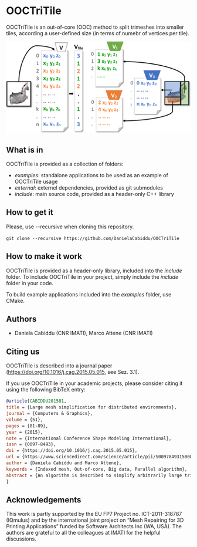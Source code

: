# OOCTriTile

OOCTriTile is an out-of-core (OOC) method to split trimeshes into smaller tiles, according a user-defined size (in terms of numebr of vertices per tile).

<p align="center"><img src="graphical_abstract.jpg" width="750"></p>

## What is in
OOCTriTile is provided as a collection of folders:
* *examples*: standalone applications to be used as an example of OOCTriTile usage
* *external*: externel dependencies, provided as git submodules
* *include*: main source code, provided as a header-only C++ library

## How to get it
Please, use --recursive when cloning this repository.

`git clone --recursive https://github.com/DanielaCabiddu/OOCTriTile`

## How to make it work
OOCTriTile is provided as a header-only library, included into the *include* folder. To include OOCTriTile in your project, simply include the *include* folder in your code.

To build example applications included into the *examples* folder, use CMake.

## Authors
* Daniela Cabiddu (CNR IMATI), Marco Attene (CNR IMATI)
  
## Citing us
OOCTriTile is described into a journal paper (https://doi.org/10.1016/j.cag.2015.05.015, see Sez. 3.1).

If you use OOCTriTile in your academic projects, please consider citing it using the following BibTeX entry:

```bibtex
@article{CABIDDU201581,
title = {Large mesh simplification for distributed environments},
journal = {Computers & Graphics},
volume = {51},
pages = {81-89},
year = {2015},
note = {International Conference Shape Modeling International},
issn = {0097-8493},
doi = {https://doi.org/10.1016/j.cag.2015.05.015},
url = {https://www.sciencedirect.com/science/article/pii/S009784931500062X},
author = {Daniela Cabiddu and Marco Attene},
keywords = {Indexed mesh, Out-of-core, Big data, Parallel algorithm},
abstract = {An algorithm is described to simplify arbitrarily large triangle meshes while leveraging the computing power of modern distributed environments. Our method combines the flexibility of out-of-core (OOC) techniques with the quality of accurate in-core algorithms, while representing a particularly fast approach thanks to the concurrent use of several computers in a network. When compared with existing parallel algorithms, the simplifications produced by our method exhibit a significantly higher accuracy. Furthermore, when our algorithm is run on a single machine, its speed is comparable with state-of-the-art OOC techniques, whereas the use of more machines enables relevant speedups. Noticeably, we observe that the speedup increases as the size of the input mesh grows.}
}
```

## Acknowledgements
This work is partly supported by the EU FP7 Project no. ICT-2011-318787 (IQmulus) and by the international joint project on “Mesh Repairing for 3D Printing Applications” funded by Software Architects Inc (WA, USA). The authors are grateful to all the colleagues at IMATI for the helpful discussions.
